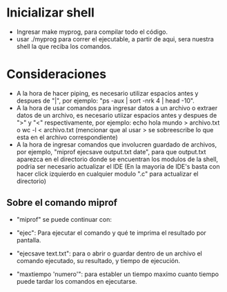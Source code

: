 # Inicializar shell

- Ingresar make myprog, para compilar todo el código.
- usar ./myprog para correr el ejecutable, a partir de aqui, sera nuestra shell la que reciba los comandos.

# Consideraciones
- A la hora de hacer piping, es necesario utilizar espacios antes y despues de "|", por ejemplo: "ps -aux | sort -nrk 4 | head -10".
- A la hora de usar comandos para ingresar datos a un archivo o extraer datos de un archivo, es necesario utiizar espacios antes y despues de ">" y "<" respectivamente, por ejemplo: echo hola mundo > archivo.txt o wc -l < archivo.txt (mencionar que al usar > se sobreescribe lo que esta en el archivo correspondiente)
- A la hora de ingresar comandos que involucren guardado de archivos, por ejemplo, "miprof ejecsave output.txt date", para que output.txt aparezca en el directorio
donde se encuentran los modulos de la shell, podria ser necesario actualizar el IDE (En la mayoria de IDE's basta con hacer click izquierdo en cualquier modulo ".c" para actualizar el directorio) 
  
## Sobre el comando miprof

- "miprof" se puede continuar con:

- "ejec": Para ejecutar el comando y qué te imprima el resultado por pantalla.

- "ejecsave text.txt": para o abrir o guardar dentro de un archivo el comando ejecutado, su resultado, y tiempo de ejecución.

- "maxtiempo 'numero'": para establer un tiempo maxímo cuanto tiempo puede tardar los comandos en ejecutarse.
